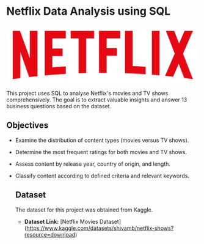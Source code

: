 # Netflix Data Analysis using SQL

![Netflix Logo](https://github.com/AdeS-YourDataBabe/Netflix_SQL_Project/blob/main/logo.png)

This project uses SQL to analyse Netflix's movies and TV shows comprehensively. The goal is to extract valuable insights and answer 13 business questions based on the dataset. 

## Objectives

- Examine the distribution of content types (movies versus TV shows).
- Determine the most frequent ratings for both movies and TV shows.
- Assess content by release year, country of origin, and length.
- Classify content according to defined criteria and relevant keywords.

  ## Dataset

  The dataset for this project was obtained from Kaggle.

  - **Dataset Link:** [Netflix Movies Dataset] (https://www.kaggle.com/datasets/shivamb/netflix-shows?resource=download)
